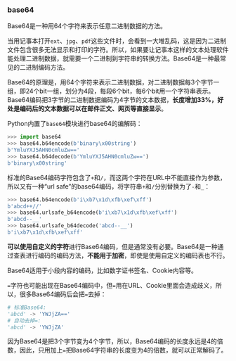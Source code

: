 ### base64

Base64是一种用64个字符来表示任意二进制数据的方法。

当用记事本打开`ext`、`jpg`、`pdf`这些文件时，会看到一大堆乱码，这是因为二进制文件包含很多无法显示和打印的字符。所以，如果要让记事本这样的文本处理软件能处理二进制数据，就需要一个二进制到字符串的转换方法。Base64是一种最常见的二进制编码方法。

Base64的原理是，用64个字符来表示二进制数据，对二进制数据每3个字节一组，即24个bit一组，划分为4段，每段6个bit，每6个bit用一个字符串表示。Base64编码把3字节的二进制数据编码为4字节的文本数据，**长度增加33%，好处是编码后的文本数据可以在邮件正文、网页等直接显示**。

Python内置了`base64`模块进行base64的编解码：

```python
>>> import base64
>>> base64.b64encode(b'binary\x00string')
b'YmluYXJ5AHN0cmluZw=='
>>> base64.b64decode(b'YmluYXJ5AHN0cmluZw==')
b'binary\x00string'
```

标准的Base64编码字符包含了`+`和`/`，而这两个字符在URL中不能直接作为参数，所以又有一种“url safe”的base64编码，将字符串`+`和`/`分别替换为了`-`和`_`：

```python
>>> base64.b64encode(b'i\xb7\x1d\xfb\xef\xff')
b'abcd++//'
>>> base64.urlsafe_b64encode(b'i\xb7\x1d\xfb\xef\xff')
b'abcd--__'
>>> base64.urlsafe_b64decode('abcd--__')
b'i\xb7\x1d\xfb\xef\xff'
```

**可以使用自定义的字符**进行Base64编码，但是通常没有必要。Base64是一种通过查表进行编码的编码方法，**不能用于加密**，即使是使用自定义的编码表也不行。

Base64适用于小段内容的编码，比如数字证书签名、Cookie内容等。

`=`字符也可能出现在Base64编码中，但`=`用在URL、Cookie里面会造成歧义，所以，很多Base64编码后会把`=`去掉：

```python
# 标准Base64:
'abcd' -> 'YWJjZA=='
# 自动去掉=:
'abcd' -> 'YWJjZA'
```

因为Base64是把3个字节变为4个字节，所以，Base64编码的长度永远是4的倍数，因此，只用加上`=`把Base64字符串的长度变为4的倍数，就可以正常解码了。

